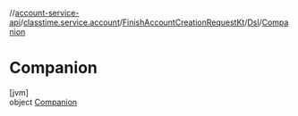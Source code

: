 //[account-service-api](../../../../../index.md)/[classtime.service.account](../../../index.md)/[FinishAccountCreationRequestKt](../../index.md)/[Dsl](../index.md)/[Companion](index.md)

# Companion

[jvm]\
object [Companion](index.md)

